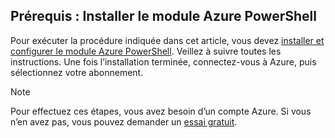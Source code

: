 ## <a name="prerequisite-install-the-azure-powershell-module"></a>Prérequis : Installer le module Azure PowerShell

Pour exécuter la procédure indiquée dans cet article, vous devez [installer et configurer le module Azure PowerShell](/powershell/azureps-cmdlets-docs). Veillez à suivre toutes les instructions. Une fois l’installation terminée, connectez-vous à Azure, puis sélectionnez votre abonnement.

> [!NOTE]
> Pour effectuez ces étapes, vous avez besoin d’un compte Azure. Si vous n’en avez pas, vous pouvez demander un [essai gratuit](../articles/active-directory/sign-up-organization.md).
